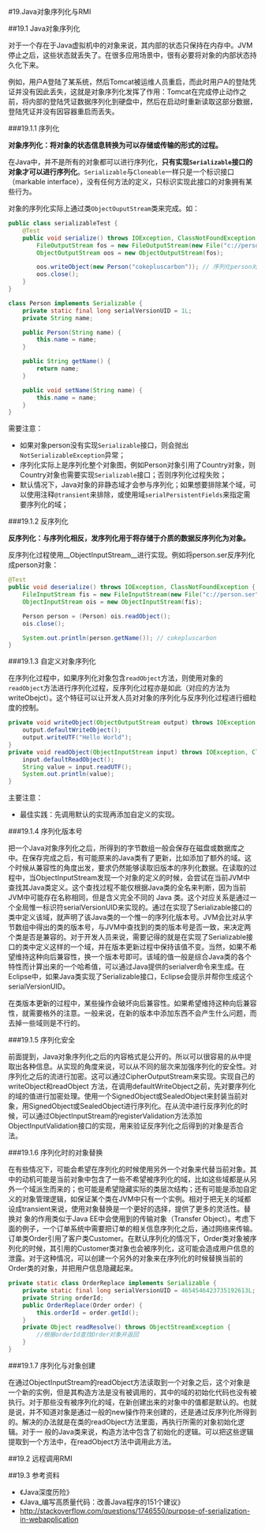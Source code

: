 #19.Java对象序列化与RMI

##19.1 Java对象序列化

对于一个存在于Java虚拟机中的对象来说，其内部的状态只保持在内存中。JVM停止之后，这些状态就丢失了。在很多应用场景中，很有必要将对象的内部状态持久化下来。

例如，用户A登陆了某系统，然后Tomcat被运维人员重启，而此时用户A的登陆凭证并没有因此丢失，这就是对象序列化发挥了作用：Tomcat在完成停止动作之前，将内部的登陆凭证数据序列化到硬盘中，然后在启动时重新读取这部分数据，登陆凭证并没有因容器重启而丢失。

###19.1.1 序列化

__对象序列化：将对象的状态信息转换为可以存储或传输的形式的过程。__

在Java中，并不是所有的对象都可以进行序列化，__只有实现`Serializable`接口的对象才可以进行序列化__。`Serializable`与`Cloneable`一样只是一个标识接口（markable interface），没有任何方法的定义，只标识实现此接口的对象拥有某些行为。

对象的序列化实际上通过类`ObjectOuputStream`类来完成。如：

```Java
public class serializableTest {
	@Test
	public void serialize() throws IOException, ClassNotFoundException {
		FileOutputStream fos = new FileOutputStream(new File("c://person.ser"));
		ObjectOutputStream oos = new ObjectOutputStream(fos);

		oos.writeObject(new Person("cokepluscarbon")); // 序列化person对象到硬盘中
		oos.close();
	}
}

class Person implements Serializable {
	private static final long serialVersionUID = 1L;
	private String name;

	public Person(String name) {
		this.name = name;
	}

	public String getName() {
		return name;
	}

	public void setName(String name) {
		this.name = name;
	}
}
```

需要注意：
 * 如果对象person没有实现`Serializable`接口，则会抛出`NotSerializableException`异常；
 * 序列化实际上是序列化整个对象图，例如Person对象引用了Country对象，则Country对象也需要实现`Serializable`接口；否则序列化过程失败；
 * 默认情况下，Java对象的非静态域才会参与序列化；如果想要排除某个域，可以使用注释`@transient`来排除，或使用域`serialPersistentFields`来指定需要序列化的域；

###19.1.2 反序列化

__反序列化：与序列化相反，发序列化用于将存储于介质的数据反序列化为对象。__

反序列化过程使用__ObjectInputStream__进行实现。例如将person.ser反序列化成person对象：

```Java
@Test
public void deserialize() throws IOException, ClassNotFoundException {
	FileInputStream fis = new FileInputStream(new File("c://person.ser"));
	ObjectInputStream ois = new ObjectInputStream(fis);

	Person person = (Person) ois.readObject();
	ois.close();

	System.out.println(person.getName()); // cokepluscarbon
}
```

###19.1.3 自定义对象序列化

在序列化过程中，如果序列化对象包含`readObject`方法，则使用对象的`readObject`方法进行序列化过程，反序列化过程亦是如此（对应的方法为writeObejct）。这个特征可以让开发人员对对象的序列化与反序列化过程进行细粒度的控制。

```Java
private void writeObject(ObjectOutputStream output) throws IOException {
	output.defaultWriteObject();
	output.writeUTF("Hello World");
}
private void readObject(ObjectInputStream input) throws IOException, ClassNotFoundException {
	input.defaultReadObject();
	String value = input.readUTF();
	System.out.println(value);
}
```

主要注意：

* 最佳实践：先调用默认的实现再添加自定义的实现。

###19.1.4 序列化版本号

把一个Java对象序列化之后，所得到的字节数组一般会保存在磁盘或数据库之中。在保存完成之后，有可能原来的Java类有了更新，比如添加了额外的域。这个时候从兼容性的角度出发，要求仍然能够读取旧版本的序列化数据。在读取的过程中，当ObjectInputStream发现一个对象的定义的时候，会尝试在当前JVM中查找其Java类定义。这个查找过程不能仅根据Java类的全名来判断，因为当前JVM中可能存在名称相同，但是含义完全不同的  Java 类。这个对应关系是通过一个全局惟一标识符serialVersionUID来实现的。通过在实现了Serializable接口的类中定义该域，就声明了该Java类的一个惟一的序列化版本号。JVM会比对从字节数组中得出的类的版本号，与JVM中查找到的类的版本号是否一致，来决定两个类是否是兼容的。对于开发人员来说，需要记得的就是在实现了Serializable接口的类中定义这样的一个域，并在版本更新过程中保持该值不变。当然，如果不希望维持这种向后兼容性，换一个版本号即可。该域的值一般是综合Java类的各个特性而计算出来的一个哈希值，可以通过Java提供的serialver命令来生成。在Eclipse中，如果Java类实现了Serializable接口，Eclipse会提示并帮你生成这个serialVersionUID。 

在类版本更新的过程中，某些操作会破坏向后兼容性。如果希望维持这种向后兼容性，就需要格外的注意。一般来说，在新的版本中添加东西不会产生什么问题，而去掉一些域则是不行的。

###19.1.5 序列化安全

前面提到，Java对象序列化之后的内容格式是公开的。所以可以很容易的从中提取出各种信息。从实现的角度来说，可以从不同的层次来加强序列化的安全性。对序列化之后的流进行加密。这可以通过CipherOutputStream来实现。实现自己的writeObject和readObject 方法，在调用defaultWriteObject之前，先对要序列化的域的值进行加密处理。使用一个SignedObject或SealedObject来封装当前对象，用SignedObject或SealedObject进行序列化。在从流中进行反序列化的时候，可以通过ObjectInputStream的registerValidation方法添加ObjectInputValidation接口的实现，用来验证反序列化之后得到的对象是否合法。

###19.1.6 序列化时的对象替换

在有些情况下，可能会希望在序列化的时候使用另外一个对象来代替当前对象。其中的动机可能是当前对象中包含了一些不希望被序列化的域，比如这些域都是从另外一个域派生而来的；也可能是希望隐藏实际的类层次结构；还有可能是添加自定义的对象管理逻辑，如保证某个类在JVM中只有一个实例。相对于把无关的域都设成transient来说，使用对象替换是一个更好的选择，提供了更多的灵活性。替换对
象的作用类似于Java EE中会使用到的传输对象（Transfer Object）。考虑下面的例子，一个订单系统中需要把订单的相关信息序列化之后，通过网络来传输。订单类Order引用了客户类Customer。在默认序列化的情况下，Order类对象被序列化的时候，其引用的Customer类对象也会被序列化，这可能会造成用户信息的泄露。对于这种情况，可以创建一个另外的对象来在序列化的时候替换当前的Order类的对象，并把用户信息隐藏起来。

```Java
private static class OrderReplace implements Serializable {
	private static final long serialVersionUID = 4654546423735192613L;
	private String orderId;
	public OrderReplace(Order order) {
		this.orderId = order.getId();
	}
	private Object readResolve() throws ObjectStreamException {
		//根据orderId查找Order对象并返回
	}
} 
```

###19.1.7 序列化与对象创建

在通过ObjectInputStream的readObject方法读取到一个对象之后，这个对象是一个新的实例，但是其构造方法是没有被调用的，其中的域的初始化代码也没有被执行。对于那些没有被序列化的域，在新创建出来的对象中的值都是默认的。也就是说，并不知道对象是通过一般的new操作符来创建的，还是通过反序列化所得到的。解决的办法就是在类的readObject方法里面，再执行所需的对象初始化逻辑。对于一
般的Java类来说，构造方法中包含了初始化的逻辑。可以把这些逻辑提取到一个方法中，在readObject方法中调用此方法。

##19.2 远程调用RMI

##19.3 参考资料
* 《Java深度历险》
* 《Java_编写高质量代码：改善Java程序的151个建议》
* http://stackoverflow.com/questions/1746550/purpose-of-serialization-in-webapplication
